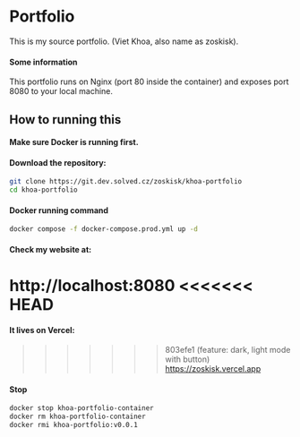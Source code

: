 # Portfolio

This is my source portfolio.
(Viet Khoa, also name as zoskisk).

#### Some information
This portfolio runs on Nginx (port 80 inside the container) and exposes port 8080 to your local machine.

## How to running this

#### Make sure Docker is running first.

#### Download the repository:

```bash
git clone https://git.dev.solved.cz/zoskisk/khoa-portfolio
cd khoa-portfolio
```

#### Docker running command

```bash
docker compose -f docker-compose.prod.yml up -d
```

#### Check my website at: 

http://localhost:8080
<<<<<<< HEAD
=======

#### It lives on Vercel:
>>>>>>> 803efe1 (feature: dark, light mode with button)
https://zoskisk.vercel.app

#### Stop

```bash
docker stop khoa-portfolio-container
docker rm khoa-portfolio-container
docker rmi khoa-portfolio:v0.0.1
```